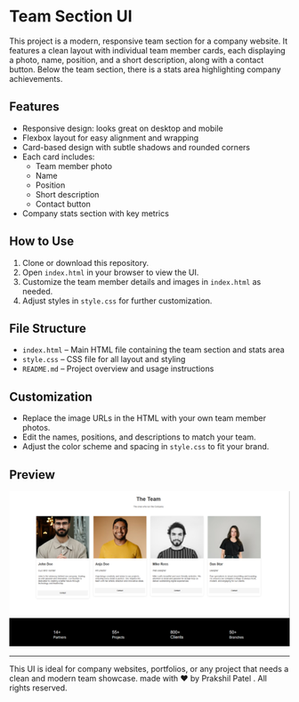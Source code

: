 # Team Section UI

This project is a modern, responsive team section for a company website. It features a clean layout with individual team member cards, each displaying a photo, name, position, and a short description, along with a contact button. Below the team section, there is a stats area highlighting company achievements.

## Features
- Responsive design: looks great on desktop and mobile
- Flexbox layout for easy alignment and wrapping
- Card-based design with subtle shadows and rounded corners
- Each card includes:
  - Team member photo
  - Name
  - Position
  - Short description
  - Contact button
- Company stats section with key metrics

## How to Use
1. Clone or download this repository.
2. Open `index.html` in your browser to view the UI.
3. Customize the team member details and images in `index.html` as needed.
4. Adjust styles in `style.css` for further customization.

## File Structure
- `index.html` – Main HTML file containing the team section and stats area
- `style.css` – CSS file for all layout and styling
- `README.md` – Project overview and usage instructions

## Customization
- Replace the image URLs in the HTML with your own team member photos.
- Edit the names, positions, and descriptions to match your team.
- Adjust the color scheme and spacing in `style.css` to fit your brand.

## Preview
![UI Preview](image.png)

---

This UI is ideal for company websites, portfolios, or any project that needs a clean and modern team showcase.
made with ❤️ by Prakshil Patel . All rights reserved.
